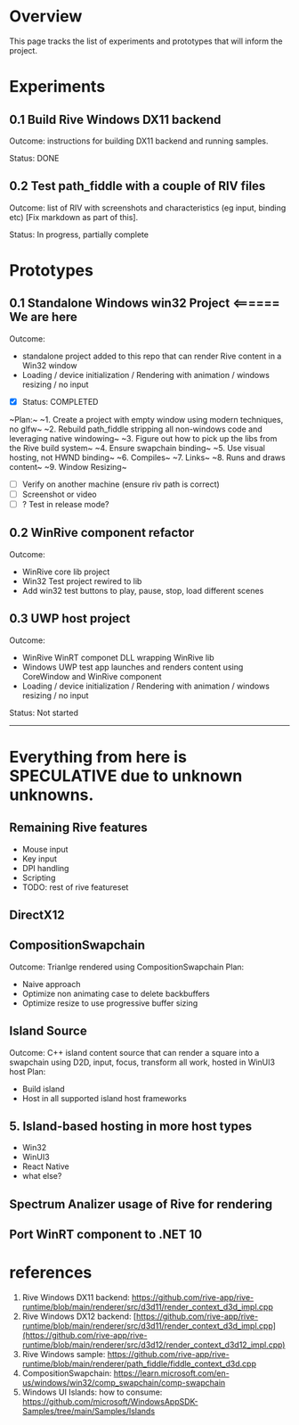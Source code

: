 # Overview
This page tracks the list of experiments and prototypes that will inform the project.

# Experiments

## 0.1 Build Rive Windows DX11 backend
Outcome: instructions for building DX11 backend and running samples.

Status: DONE

## 0.2 Test path_fiddle with a couple of RIV files
Outcome: list of RIV with screenshots and characteristics (eg input, binding etc) [Fix markdown as part of this].

Status: In progress, partially complete

# Prototypes

## 0.1 Standalone Windows win32 Project <====== We are here
Outcome:
- standalone project added to this repo that can render Rive content in a Win32 window
- Loading / device initialization / Rendering with animation / windows resizing / no input

- [x] Status: COMPLETED

~Plan:~ 
~1. Create a project with empty window using modern techniques, no glfw~
~2. Rebuild path_fiddle stripping all non-windows code and leveraging native windowing~
~3. Figure out how to pick up the libs from the Rive build system~
~4. Ensure swapchain binding~
~5. Use visual hosting, not HWND binding~
~6. Compiles~
~7. Links~
~8. Runs and draws content~
~9. Window Resizing~
- [ ] Verify on another machine (ensure riv path is correct)
- [ ] Screenshot or video
- [ ] ? Test in release mode?

## 0.2 WinRive component refactor
Outcome:
- WinRive core lib project
- Win32 Test project rewired to lib
- Add win32 test buttons to play, pause, stop, load different scenes

## 0.3 UWP host project
Outcome: 
- WinRive WinRT componet DLL wrapping WinRive lib
- Windows UWP test app launches and renders content using CoreWindow and WinRive component
- Loading / device initialization / Rendering with animation / windows resizing / no input

Status: Not started

---
# Everything from here is SPECULATIVE due to unknown unknowns.
## Remaining Rive features
- Mouse input
- Key input
- DPI handling
- Scripting
- TODO: rest of rive featureset

## DirectX12

## CompositionSwapchain
Outcome:  Trianlge rendered using CompositionSwapchain
Plan:
- Naive approach
- Optimize non animating case to delete backbuffers
- Optimize resize to use progressive buffer sizing

## Island Source
Outcome: C++ island content source that can render a square into a swapchain using D2D, input, focus, transform all work, hosted in WinUI3 host
Plan:
- Build island
- Host in all supported island host frameworks

## 5. Island-based hosting in more host types
- Win32
- WinUI3
- React Native
- what else?

## Spectrum Analizer usage of Rive for rendering 
## Port WinRT component to .NET 10

# references
1. Rive Windows DX11 backend: https://github.com/rive-app/rive-runtime/blob/main/renderer/src/d3d11/render_context_d3d_impl.cpp
2. Rive Windows DX12 backend: [https://github.com/rive-app/rive-runtime/blob/main/renderer/src/d3d11/render_context_d3d_impl.cpp](https://github.com/rive-app/rive-runtime/blob/main/renderer/src/d3d12/render_context_d3d12_impl.cpp)
3. Rive Windows sample: https://github.com/rive-app/rive-runtime/blob/main/renderer/path_fiddle/fiddle_context_d3d.cpp
4. CompositionSwapchain: https://learn.microsoft.com/en-us/windows/win32/comp_swapchain/comp-swapchain
5. Windows UI Islands: how to consume: https://github.com/microsoft/WindowsAppSDK-Samples/tree/main/Samples/Islands

